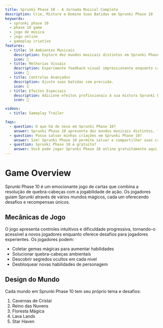 ```yaml
---
title: Sprunki Phase 10 - A Jornada Musical Completa
description: Crie, Misture e Domine Suas Batidas em Sprunki Phase 10
keywords:
  - sprunki phase 10
  - phase 10 game
  - jogo de música
  - jogo online
  - gameplay criativo
features:
  - title: 10 Ambientes Musicais
    description: Explore dez mundos musicais distintos em Sprunki Phase 10.
    icon: 🎵
  - title: Melhorias Visuais
    description: Experimente feedback visual impressionante enquanto cria.
    icon: 🎨
  - title: Controles Avançados
    description: Ajuste suas batidas com precisão.
    icon: 🎚️  
  - title: Efeitos Especiais
    description: Adicione efeitos profissionais à sua mistura Sprunki Phase 10.
    icon: 💫

videos:
  - title: Gameplay Trailer

faqs:
  - question: O que há de novo em Sprunki Phase 10?
    answer: Sprunki Phase 10 apresenta dez mundos musicais distintos, ferramentas de mistura avançadas, feedback visual melhorado e uma biblioteca de som expandida, mantendo a jogabilidade intuitiva que você ama.
  - question: Posso salvar minhas criações em Sprunki Phase 10?
    answer: Sim! Sprunki Phase 10 permite salvar e compartilhar suas criações musicais com a comunidade.
  - question: Sprunki Phase 10 é gratuito?
    answer: Você pode jogar Sprunki Phase 10 online gratuitamente aqui no nosso site.
---
```


# Game Overview

Sprunki Phase 10 é um emocionante jogo de cartas que combina a resolução de quebra-cabeças com a jogabilidade de ação. Os jogadores guiam Sprunki através de vários mundos mágicos, cada um oferecendo desafios e recompensas únicos.

## Mecânicas de Jogo

O jogo apresenta controles intuitivos e dificuldade progressiva, tornando-o acessível a novos jogadores enquanto oferece desafios para jogadores experientes. Os jogadores podem:

- Coletar gemas mágicas para aumentar habilidades
- Solucionar quebra-cabeças ambientais
- Descobrir segredos ocultos em cada nível
- Desbloquear novas habilidades de personagem

## Design do Mundo

Cada mundo em Sprunki Phase 10 tem seu próprio tema e desafios:

1. Cavernas de Cristal
2. Reino das Nuvens
3. Floresta Mágica
4. Lava Lands
5. Star Haven